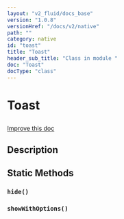 ```yaml
---
layout: "v2_fluid/docs_base"
version: "1.0.8"
versionHref: "/docs/v2/native"
path: ""
category: native
id: "toast"
title: "Toast"
header_sub_title: "Class in module "
doc: "Toast"
docType: "class"
---
```









<h1 class="api-title">


Toast






</h1>

<a class="improve-v2-docs" href='http://github.com/driftyco/ionic/edit/2.0/src/plugins/toast.ts#L0'>
Improve this doc
</a>






<!-- description -->
<h2>Description</h2>


<!-- @usage tag -->


<!-- @property tags -->
<h2>Static Methods</h2>
<div id="hide"></div>
<h3><code>hide()</code>
  
</h3>











<div id="showWithOptions"></div>
<h3><code>showWithOptions()</code>
  
</h3>












<!-- methods on the class --><!-- related link --><!-- end content block -->


<!-- end body block -->

